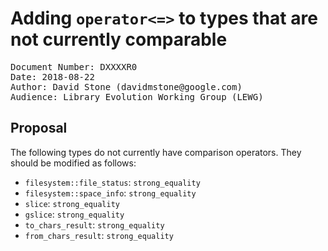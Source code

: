 # Adding `operator<=>` to types that are not currently comparable

<pre>
Document Number: DXXXXR0
Date: 2018-08-22
Author: David Stone (&#x64;&#x61;&#x76;&#x69;&#x64;&#x6D;&#x73;&#x74;&#x6F;&#x6E;&#x65;&#x40;&#x67;&#x6F;&#x6F;&#x67;&#x6C;&#x65;&#x2E;&#x63;&#x6F;&#x6D;)
Audience: Library Evolution Working Group (LEWG)
</pre>

## Proposal

The following types do not currently have comparison operators. They should be modified as follows:

* `filesystem::file_status`: `strong_equality`
* `filesystem::space_info`: `strong_equality`
* `slice`: `strong_equality`
* `gslice`: `strong_equality`
* `to_chars_result`: `strong_equality`
* `from_chars_result`: `strong_equality`
